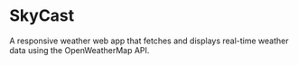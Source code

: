# SkyCast
A responsive weather web app that fetches and displays real-time weather data using the OpenWeatherMap API.

